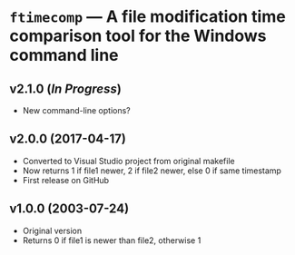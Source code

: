`ftimecomp` — A file modification time comparison tool for the Windows command line
===================================================================================

## v2.1.0  (*In Progress*)
  - New command-line options?

## v2.0.0  (2017-04-17)
  - Converted to Visual Studio project from original makefile
  - Now returns 1 if file1 newer, 2 if file2 newer, else 0 if same timestamp
  - First release on GitHub

## v1.0.0  (2003-07-24)
  - Original version
  - Returns 0 if file1 is newer than file2, otherwise 1
